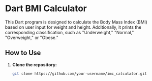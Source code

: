 # Dart BMI Calculator

This Dart program is designed to calculate the Body Mass Index (BMI) based on user input for weight and height. Additionally, it prints the corresponding classification, such as "Underweight," "Normal," "Overweight," or "Obese."

## How to Use

1. **Clone the repository:**
   ```bash
   git clone https://github.com/your-username/imc_calculator.git
